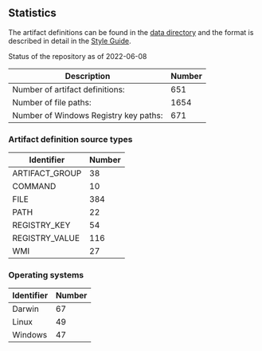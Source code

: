 ## Statistics

The artifact definitions can be found in the [data directory](https://github.com/ForensicArtifacts/artifacts/tree/main/data)
and the format is described in detail in the [Style Guide](https://artifacts.readthedocs.io/en/latest/sources/Format-specification.html).

Status of the repository as of 2022-06-08

Description | Number
--- | ---
Number of artifact definitions: | 651
Number of file paths: | 1654
Number of Windows Registry key paths: | 671

### Artifact definition source types

Identifier | Number
--- | ---
ARTIFACT_GROUP | 38
COMMAND | 10
FILE | 384
PATH | 22
REGISTRY_KEY | 54
REGISTRY_VALUE | 116
WMI | 27

### Operating systems

Identifier | Number
--- | ---
Darwin | 67
Linux | 49
Windows | 47

